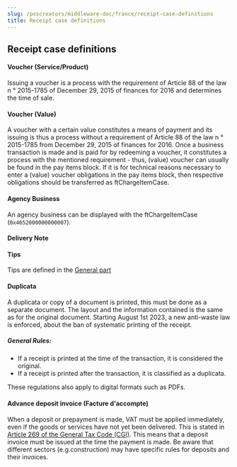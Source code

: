 ```yaml
---
slug: /poscreators/middleware-doc/france/receipt-case-definitions
title: Receipt case definitions
---
```


## Receipt case definitions

#### Voucher (Service/Product)

Issuing a voucher is a process with the requirement of Article 88 of the law n ° 2015-1785 of December 29, 2015 of finances for 2016 and determines the time of sale.

#### Voucher (Value)

A voucher with a certain value constitutes a means of payment and its issuing is thus a process without a requirement of Article 88 of the law n ° 2015-1785 from December 29, 2015 of finances for 2016. Once a business transaction is made and is paid for by redeeming a voucher, it constitutes a process with the mentioned requirement - thus, (value) voucher can usually be found in the pay items block. If it is for technical reasons necessary to enter a (value) voucher obligations in the pay items block, then respective obligations should be transferred as ftChargeItemCase.

#### Agency Business

An agency business can be displayed with the ftChargeItemCase (`0x4652000000000007`).

#### Delivery Note

#### Tips

Tips are defined in the [General part](https://docs.fiskaltrust.cloud/docs/poscreators/middleware-doc/general/receipt-case-definitions#tips)

#### Duplicata

A duplicata or copy of a document is printed, this must be done as a separate document. The layout and the information contained is the same as for the original document. 
Starting August 1st 2023, a new anti-waste law is enforced, about the ban of systematic printing of the receipt. 

##### General Rules:

- If a receipt is printed at the time of the transaction, it is considered the original.
- If a receipt is printed after the transaction, it is classified as a duplicata.

These regulations also apply to digital formats such as PDFs.

#### Advance deposit invoice (Facture d'accompte)

<!-- markdown-link-check-disable-next-line -->
When a deposit or prepayment is made, VAT must be applied immediately, even if the goods or services have not yet been delivered. This is stated in [Article 269 of the General Tax Code (CGI)](https://www.legifrance.gouv.fr/codes/article_lc/LEGIARTI000044983827#:~:text=La%20taxe%20est%20exigible%20%3A,%C3%A0%20concurrence%20du%20montant%20encaiss%C3%A9.). This means that a deposit invoice must be issued at the time the payment is made. 
Be aware that different sectors (e.g.construction) may have specific rules for deposits and their invoices.

